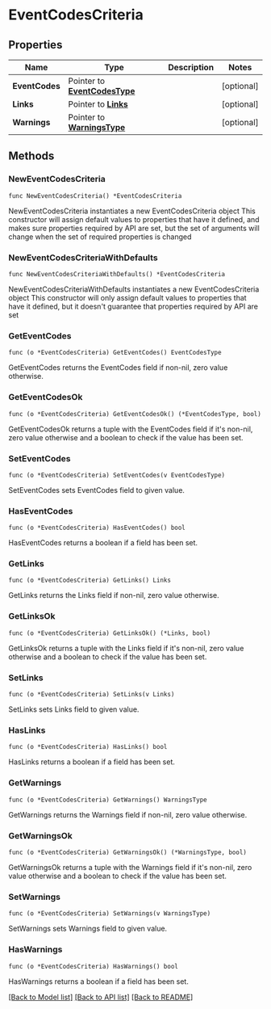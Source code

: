 # EventCodesCriteria

## Properties

Name | Type | Description | Notes
------------ | ------------- | ------------- | -------------
**EventCodes** | Pointer to [**EventCodesType**](EventCodesType.md) |  | [optional] 
**Links** | Pointer to [**Links**](Links.md) |  | [optional] 
**Warnings** | Pointer to [**WarningsType**](WarningsType.md) |  | [optional] 

## Methods

### NewEventCodesCriteria

`func NewEventCodesCriteria() *EventCodesCriteria`

NewEventCodesCriteria instantiates a new EventCodesCriteria object
This constructor will assign default values to properties that have it defined,
and makes sure properties required by API are set, but the set of arguments
will change when the set of required properties is changed

### NewEventCodesCriteriaWithDefaults

`func NewEventCodesCriteriaWithDefaults() *EventCodesCriteria`

NewEventCodesCriteriaWithDefaults instantiates a new EventCodesCriteria object
This constructor will only assign default values to properties that have it defined,
but it doesn't guarantee that properties required by API are set

### GetEventCodes

`func (o *EventCodesCriteria) GetEventCodes() EventCodesType`

GetEventCodes returns the EventCodes field if non-nil, zero value otherwise.

### GetEventCodesOk

`func (o *EventCodesCriteria) GetEventCodesOk() (*EventCodesType, bool)`

GetEventCodesOk returns a tuple with the EventCodes field if it's non-nil, zero value otherwise
and a boolean to check if the value has been set.

### SetEventCodes

`func (o *EventCodesCriteria) SetEventCodes(v EventCodesType)`

SetEventCodes sets EventCodes field to given value.

### HasEventCodes

`func (o *EventCodesCriteria) HasEventCodes() bool`

HasEventCodes returns a boolean if a field has been set.

### GetLinks

`func (o *EventCodesCriteria) GetLinks() Links`

GetLinks returns the Links field if non-nil, zero value otherwise.

### GetLinksOk

`func (o *EventCodesCriteria) GetLinksOk() (*Links, bool)`

GetLinksOk returns a tuple with the Links field if it's non-nil, zero value otherwise
and a boolean to check if the value has been set.

### SetLinks

`func (o *EventCodesCriteria) SetLinks(v Links)`

SetLinks sets Links field to given value.

### HasLinks

`func (o *EventCodesCriteria) HasLinks() bool`

HasLinks returns a boolean if a field has been set.

### GetWarnings

`func (o *EventCodesCriteria) GetWarnings() WarningsType`

GetWarnings returns the Warnings field if non-nil, zero value otherwise.

### GetWarningsOk

`func (o *EventCodesCriteria) GetWarningsOk() (*WarningsType, bool)`

GetWarningsOk returns a tuple with the Warnings field if it's non-nil, zero value otherwise
and a boolean to check if the value has been set.

### SetWarnings

`func (o *EventCodesCriteria) SetWarnings(v WarningsType)`

SetWarnings sets Warnings field to given value.

### HasWarnings

`func (o *EventCodesCriteria) HasWarnings() bool`

HasWarnings returns a boolean if a field has been set.


[[Back to Model list]](../README.md#documentation-for-models) [[Back to API list]](../README.md#documentation-for-api-endpoints) [[Back to README]](../README.md)


